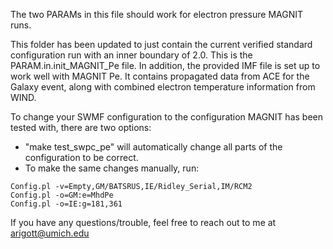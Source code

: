 The two PARAMs in this file should work for electron pressure MAGNIT runs.

This folder has been updated to just contain the current verified standard configuration run with an inner boundary of 2.0.
This is the PARAM.in.init_MAGNIT_Pe file. In addition, the provided IMF file is set up to work well with MAGNIT Pe.
It contains propagated data from ACE for the Galaxy event, along with combined electron temperature information from WIND.

To change your SWMF configuration to the configuration MAGNIT has been tested with, there are two options:
- "make test_swpc_pe" will automatically change all parts of the configuration to be correct.
- To make the same changes manually, run:
```
Config.pl -v=Empty,GM/BATSRUS,IE/Ridley_Serial,IM/RCM2
Config.pl -o=GM:e=MhdPe
Config.pl -o=IE:g=181,361
```

If you have any questions/trouble, feel free to reach out to me at arigott@umich.edu